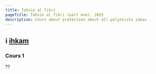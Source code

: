```yaml
---
title: Tahsin al fikri
pageTitle: Tahsin al fikri (part one). 2025
description: Cours about protection about all polyteists ideas .
---
```

## ℹ️ [ihkam](https://ihkaam.space/ 'ihkam institut link')

### Cours 1
??